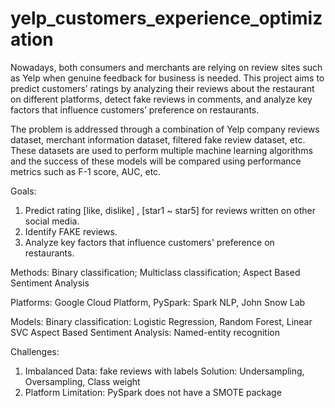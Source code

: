 # yelp_customers_experience_optimization

Nowadays, both consumers and merchants are relying on review sites such as Yelp when genuine feedback for business is needed. This project aims to predict customers’ ratings by analyzing their reviews about the restaurant on different platforms, detect fake reviews in comments, and analyze key factors that influence customers’ preference on restaurants. 

The problem is addressed through a combination of Yelp company reviews dataset, merchant information dataset, filtered fake review dataset, etc. These datasets are used to perform multiple machine learning algorithms and the success of these models will be compared using performance metrics such as F-1 score, AUC, etc.    

Goals: 
1. Predict rating [like, dislike] , [star1 ~ star5] for reviews written on other social media. 
2. Identify FAKE reviews. 
3. Analyze key factors that influence customers' preference on restaurants. 

Methods: 
Binary classification; Multiclass classification; Aspect Based Sentiment Analysis


Platforms: Google Cloud Platform, PySpark: Spark NLP, John Snow Lab


Models: 
Binary classification:  Logistic Regression, Random Forest, Linear SVC 
Aspect Based Sentiment Analysis: Named-entity recognition


Challenges: 
1. Imbalanced Data: fake reviews with labels
   Solution: Undersampling, Oversampling, Class weight 
2. Platform Limitation: PySpark does not have a  SMOTE package 








